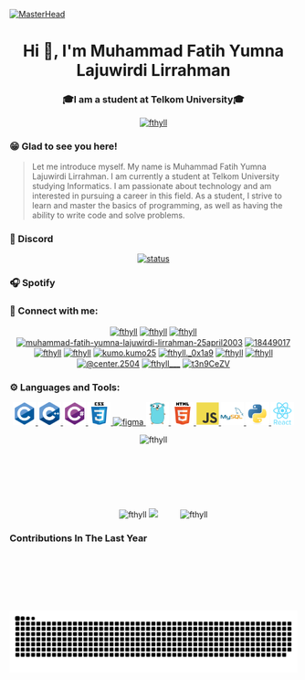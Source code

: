 <!--
**fthyll/.github** is a ✨ _special_ ✨ repository because its `README.md` (this file) appears on your GitHub profile
-->


<!-- <img src=""> this is another way you can add in images and allows you to scale them -->

[![MasterHead](asset/welcome.gif)](https://fthyll-dev.tech)

<h1 align="center">Hi 👋,  I'm Muhammad Fatih Yumna Lajuwirdi Lirrahman</h1>

<h3 align="center">🎓I am a student at Telkom University🎓</h3>

<p align="center"> <a href="https://github-profile-trophy.vercel.app/?username=fthyll&row=1&column=6"><img src="https://github-profile-trophy.vercel.app/?username=fthyll&row=1&column=6" alt="fthyll" /></a> </p>

<h3 align="left"> 😁 Glad to see you here! </h3>

> Let me introduce myself. My name is Muhammad Fatih Yumna Lajuwirdi Lirrahman. I am currently a student at Telkom University studying Informatics. I am passionate about technology and am interested in pursuing a career in this field. As a student, I strive to learn and master the basics of programming, as well as having the ability to write code and solve problems.
  

### 🤖 Discord
<p align="center">
<a href="https://discord.com/users/789065787276132392">
<img src="https://lanyard-profile-readme.vercel.app/api/789065787276132392?idleMessage=%22May%20The%20Code%20Be%20With%20you%22&borderRadius=25px" alt="status" className={styles['status']} />
</a>

### 🎧 Spotify
<p align="center">
<a href="https://spotify-recently-played-readme.vercel.app/api?user=ou9knetdtcfyd4gzxzoi16lcu&unique={true|1|on|yes}"> </a>

<h3 align="left">🔗 Connect with me:</h3>
<p align="center">
<a href="https://codepen.io/fthyll" target="blank"><img align="center" src="https://raw.githubusercontent.com/rahuldkjain/github-profile-readme-generator/master/src/images/icons/Social/codepen.svg" alt="fthyll" height="30" width="40" /></a>
<a href="https://dev.to/fthyll" target="blank"><img align="center" src="https://raw.githubusercontent.com/rahuldkjain/github-profile-readme-generator/master/src/images/icons/Social/devto.svg" alt="fthyll" height="30" width="40" /></a>
<a href="https://twitter.com/fthyll" target="blank"><img align="center" src="https://raw.githubusercontent.com/rahuldkjain/github-profile-readme-generator/master/src/images/icons/Social/twitter.svg" alt="fthyll" height="30" width="40" /></a>
<a href="https://linkedin.com/in/muhammad-fatih-yumna-lajuwirdi-lirrahman-25april2003" target="blank"><img align="center" src="https://raw.githubusercontent.com/rahuldkjain/github-profile-readme-generator/master/src/images/icons/Social/linked-in-alt.svg" alt="muhammad-fatih-yumna-lajuwirdi-lirrahman-25april2003" height="30" width="40" /></a>
<a href="https://stackoverflow.com/users/18449017" target="blank"><img align="center" src="https://raw.githubusercontent.com/rahuldkjain/github-profile-readme-generator/master/src/images/icons/Social/stack-overflow.svg" alt="18449017" height="30" width="40" /></a>
<a href="https://codesandbox.com/fthyll" target="blank"><img align="center" src="https://raw.githubusercontent.com/rahuldkjain/github-profile-readme-generator/master/src/images/icons/Social/codesandbox.svg" alt="fthyll" height="30" width="40" /></a>
<a href="https://kaggle.com/fthyll" target="blank"><img align="center" src="https://raw.githubusercontent.com/rahuldkjain/github-profile-readme-generator/master/src/images/icons/Social/kaggle.svg" alt="fthyll" height="30" width="40" /></a>
<a href="https://fb.com/kumo.kumo25" target="blank"><img align="center" src="https://raw.githubusercontent.com/rahuldkjain/github-profile-readme-generator/master/src/images/icons/Social/facebook.svg" alt="kumo.kumo25" height="30" width="40" /></a>
<a href="https://instagram.com/fthyll.0425" target="blank"><img align="center" src="https://raw.githubusercontent.com/rahuldkjain/github-profile-readme-generator/master/src/images/icons/Social/instagram.svg" alt="fthyll._0x1a9" height="30" width="40" /></a>
<a href="https://dribbble.com/fthyll" target="blank"><img align="center" src="https://raw.githubusercontent.com/rahuldkjain/github-profile-readme-generator/master/src/images/icons/Social/dribbble.svg" alt="fthyll" height="30" width="40" /></a>
<a href="https://www.behance.net/fthyll" target="blank"><img align="center" src="https://raw.githubusercontent.com/rahuldkjain/github-profile-readme-generator/master/src/images/icons/Social/behance.svg" alt="fthyll" height="30" width="40" /></a>
<a href="https://www.youtube.com/c/@center.2504" target="blank"><img align="center" src="https://raw.githubusercontent.com/rahuldkjain/github-profile-readme-generator/master/src/images/icons/Social/youtube.svg" alt="@center.2504" height="30" width="40" /></a>
<a href="https://www.hackerrank.com/fthyll___" target="blank"><img align="center" src="https://raw.githubusercontent.com/rahuldkjain/github-profile-readme-generator/master/src/images/icons/Social/hackerrank.svg" alt="fthyll___" height="30" width="40" /></a>
<a href="https://discord.gg/t3n9CeZV" target="blank"><img align="center" src="https://raw.githubusercontent.com/rahuldkjain/github-profile-readme-generator/master/src/images/icons/Social/discord.svg" alt="t3n9CeZV" height="30" width="40" /></a>
</p>

<h3 align="left"> ⚙️ Languages and Tools:</h3>
<p align="center"> <a href="https://www.cprogramming.com/" target="_blank" rel="noreferrer"> <img src="https://raw.githubusercontent.com/devicons/devicon/master/icons/c/c-original.svg" alt="c" width="40" height="40"/> </a> <a href="https://www.w3schools.com/cpp/" target="_blank" rel="noreferrer"> <img src="https://raw.githubusercontent.com/devicons/devicon/master/icons/cplusplus/cplusplus-original.svg" alt="cplusplus" width="40" height="40"/> </a> <a href="https://www.w3schools.com/cs/" target="_blank" rel="noreferrer"> <img src="https://raw.githubusercontent.com/devicons/devicon/master/icons/csharp/csharp-original.svg" alt="csharp" width="40" height="40"/> </a> <a href="https://www.w3schools.com/css/" target="_blank" rel="noreferrer"> <img src="https://raw.githubusercontent.com/devicons/devicon/master/icons/css3/css3-original-wordmark.svg" alt="css3" width="40" height="40"/> </a> <a href="https://www.figma.com/" target="_blank" rel="noreferrer"> <img src="https://www.vectorlogo.zone/logos/figma/figma-icon.svg" alt="figma" width="40" height="40"/> </a> <a href="https://golang.org" target="_blank" rel="noreferrer"> <img src="https://raw.githubusercontent.com/devicons/devicon/master/icons/go/go-original.svg" alt="go" width="40" height="40"/> </a> <a href="https://www.w3.org/html/" target="_blank" rel="noreferrer"> <img src="https://raw.githubusercontent.com/devicons/devicon/master/icons/html5/html5-original-wordmark.svg" alt="html5" width="40" height="40"/> </a> <a href="https://developer.mozilla.org/en-US/docs/Web/JavaScript" target="_blank" rel="noreferrer"> <img src="https://raw.githubusercontent.com/devicons/devicon/master/icons/javascript/javascript-original.svg" alt="javascript" width="40" height="40"/> </a> <a href="https://www.mysql.com/" target="_blank" rel="noreferrer"> <img src="https://raw.githubusercontent.com/devicons/devicon/master/icons/mysql/mysql-original-wordmark.svg" alt="mysql" width="40" height="40"/> </a> <a href="https://www.python.org" target="_blank" rel="noreferrer"> <img src="https://raw.githubusercontent.com/devicons/devicon/master/icons/python/python-original.svg" alt="python" width="40" height="40"/> </a> <a href="https://reactjs.org/" target="_blank" rel="noreferrer"> <img src="https://raw.githubusercontent.com/devicons/devicon/master/icons/react/react-original-wordmark.svg" alt="react" width="40" height="40"/> </a> </p>

<p align="center"> <img src="https://komarev.com/ghpvc/?username=fthyll&label=Profile%20views&color=0e75b6&style=flat" alt="fthyll" /> </p>

<div align="center">

<img style="margin-left:35px" height="150px" src="https://github-readme-stats.vercel.app/api/top-langs/?username=fthyll&hide=html&layout=compact&theme=transparent" alt="fthyll" />
  
  <img style="margin-right:35px" height="150px" src="https://github-readme-stats.vercel.app/api?username=fthyll&show_icons=true&theme=transparent" />
  <img  style="margin-top:100px" src="https://github-readme-streak-stats.herokuapp.com?user=fthyll&theme=transparent" alt="fthyll" />
  
 </div>
 <h3 align="left">Contributions In The Last Year</h3>
 <div align="center">
    <img  style="margin-top:100px" src="asset/github-user-contribution-2023.svg" alt="fthyll" />
 </div>

